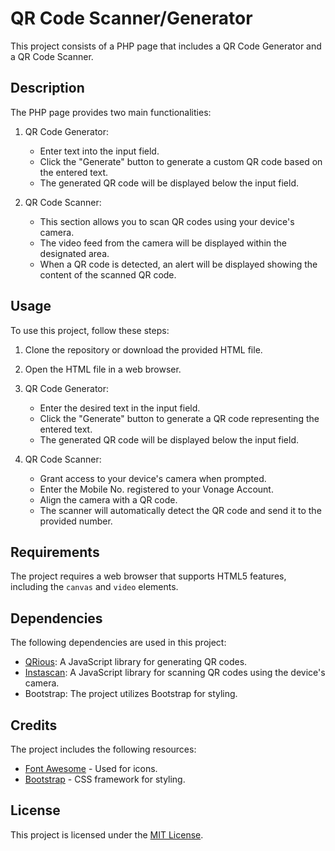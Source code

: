 # QR Code Scanner/Generator

This project consists of a PHP page that includes a QR Code Generator and a QR Code Scanner.

## Description

The PHP page provides two main functionalities:

1. QR Code Generator:
   - Enter text into the input field.
   - Click the "Generate" button to generate a custom QR code based on the entered text.
   - The generated QR code will be displayed below the input field.

2. QR Code Scanner:
   - This section allows you to scan QR codes using your device's camera.
   - The video feed from the camera will be displayed within the designated area.
   - When a QR code is detected, an alert will be displayed showing the content of the scanned QR code.

## Usage

To use this project, follow these steps:

1. Clone the repository or download the provided HTML file.

2. Open the HTML file in a web browser.

3. QR Code Generator:
   - Enter the desired text in the input field.
   - Click the "Generate" button to generate a QR code representing the entered text.
   - The generated QR code will be displayed below the input field.

4. QR Code Scanner:
   - Grant access to your device's camera when prompted.
   - Enter the Mobile No. registered to your Vonage Account.
   - Align the camera with a QR code.
   - The scanner will automatically detect the QR code and send it to the provided number.
     
## Requirements

The project requires a web browser that supports HTML5 features, including the `canvas` and `video` elements.

## Dependencies

The following dependencies are used in this project:

- [QRious](https://github.com/neocotic/qrious): A JavaScript library for generating QR codes.
- [Instascan](https://github.com/schmich/instascan): A JavaScript library for scanning QR codes using the device's camera.
- Bootstrap: The project utilizes Bootstrap for styling.

## Credits

The project includes the following resources:

- [Font Awesome](https://fontawesome.com/) - Used for icons.
- [Bootstrap](https://getbootstrap.com/) - CSS framework for styling.

## License

This project is licensed under the [MIT License](LICENSE).
